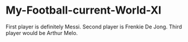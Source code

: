# My-Football-current-World-XI

First player is definitely Messi.
Second player is Frenkie De Jong.
Third player would be Arthur Melo.
